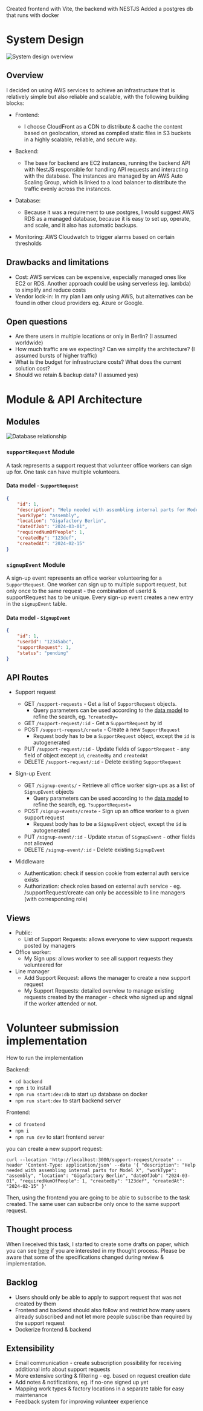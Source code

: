 Created frontend with Vite, the backend with NESTJS
Added a postgres db that runs with docker

# System Design

![System design overview](./systemdesign.png)

## Overview

I decided on using AWS services to achieve an infrastructure that is relatively simple but also reliable and scalable, with the following building blocks:

-   Frontend:

    -   I choose CloudFront as a CDN to distribute & cache the content based on geolocation, stored as compiled static files in S3 buckets in a highly scalable, reliable, and secure way.

-   Backend:

    -   The base for backend are EC2 instances, running the backend API with NestJS responsible for handling API requests and interacting with the database. The instances are managed by an AWS Auto Scaling Group, which is linked to a load balancer to distribute the traffic evenly across the instances.

-   Database:

    -   Because it was a requirement to use postgres, I would suggest AWS RDS as a managed database, because it is easy to set up, operate, and scale, and it also has automatic backups.

-   Monitoring: AWS Cloudwatch to trigger alarms based on certain thresholds

## Drawbacks and limitations

-   Cost: AWS services can be expensive, especially managed ones like EC2 or RDS. Another approach could be using serverless (eg. lambda) to simplify and reduce costs
-   Vendor lock-in: In my plan I am only using AWS, but alternatives can be found in other cloud providers eg. Azure or Google.

## Open questions

-   Are there users in multiple locations or only in Berlin? (I assumed worldwide)
-   How much traffic are we expecting? Can we simplify the architecture? (I assumed bursts of higher traffic)
-   What is the budget for infrastructure costs? What does the current solution cost?
-   Should we retain & backup data? (I assumed yes)

# Module & API Architecture

## Modules

![Database relationship](./relationship.png)



### `supportRequest` Module

A task represents a support request that volunteer office workers can sign up for. One task can have multiple volunteers.

#### Data model - `SupportRequest`

```json
{
    "id": 1,
    "description": "Help needed with assembling internal parts for Model X",
    "workType": "assembly",
    "location": "Gigafactory Berlin",
    "dateOfJob": "2024-03-01",
    "requiredNumOfPeople": 1,
    "createdBy": "123def",
    "createdAt": "2024-02-15"
}
```

### `signupEvent` Module

A sign-up event represents an office worker volunteering for a `SupportRequest`. One worker can sign up to multiple support request, but only once to the same request - the combination of userId & supportRequest has to be unique.
Every sign-up event creates a new entry in the `signupEvent` table.

#### Data model - `SignupEvent`

```json
{
    "id": 1,
    "userId": "12345abc",
    "supportRequest": 1,
    "status": "pending"
}
```

## API Routes

-   Support request

    -   GET `/support-requests` - Get a list of `SupportRequest` objects.
        -   Query parameters can be used according to the [data model](#data-model---supportrequest) to refine the search, eg. `?createdBy=`
    -   GET `/support-request/:id` - Get a `SupportRequest` by id
    -   POST `/support-request/create` - Create a new `SupportRequest`
        -   Request body has to be a `SupportRequest` object, except the `id` is autogenerated
    -   PUT `/support-request/:id` - Update fields of `SupportRequest` - any field of object except `id`, `createdBy` and `createdAt`
    -   DELETE `/support-request/:id` - Delete existing `SupportRequest`

-   Sign-up Event

    -   GET `/signup-events/` - Retrieve all office worker sign-ups as a list of `SignupEvent` objects
        -   Query parameters can be used according to the [data model](#data-model---signupevent) to refine the search, eg. `?supportRequest=`
    -   POST `/signup-events/create` - Sign up an office worker to a given support request
        -   Request body has to be a `SignupEvent` object, except the `id` is autogenerated
    -   PUT `/signup-event/:id` - Update `status` of `SignupEvent` - other fields not allowed
    -   DELETE `/signup-event/:id` - Delete existing `SignupEvent`

-   Middleware
    -   Authentication: check if session cookie from external auth service exists
    -   Authorization: check roles based on external auth service - eg. /supportRequest/create can only be accessible to line managers (with corresponding role)

## Views

-   Public:
    -   List of Support Requests: allows everyone to view support requests posted by managers
-   Office worker:
    -   My Sign ups: allows worker to see all support requests they volunteered for
-   Line manager
    -   Add Support Request: allows the manager to create a new support request
    -   My Support Requests: detailed overview to manage existing requests created by the manager - check who signed up and signal if the worker attended or not.

# Volunteer submission implementation

How to run the implementation

Backend:
- `cd backend`
- `npm i` to install
- `npm run start:dev:db` to start up database on docker  
- `npm run start:dev` to start backend server

Frontend:
- `cd frontend`
- `npm i`
- `npm run dev` to start frontend server  

you can create a new support request:

`curl --location 'http://localhost:3000/support-request/create'
--header 'Content-Type: application/json'
--data '{
    "description": "Help needed with assembling internal parts for Model X",
    "workType": "assembly",
    "location": "Gigafactory Berlin",
    "dateOfJob": "2024-03-01",
    "requiredNumOfPeople": 1,
    "createdBy": "123def",
    "createdAt": "2024-02-15"
}'`

Then, using the frontend you are going to be able to subscribe to the task created. The same user can subscribe only once to the same support request.

## Thought process

When I received this task, I started to create some drafts on paper, which you can see [here](./thoughtprocess/) if you are interested in my thought process. Please be aware that some of the specifications changed during review & implementation.


## Backlog

- Users should only be able to apply to support request that was not created by them
- Frontend and backend should also follow and restrict how many users already subscribed and not let more people subscribe than required by the support request
- Dockerize frontend & backend


## Extensibility

-   Email communication - create subscription possibility for receiving additional info about support requests
-   More extensive sorting & filtering - eg. based on request creation date
-   Add notes & notifications, eg. if no-one signed up yet
-   Mapping work types & factory locations in a separate table for easy maintenance
-   Feedback system for improving volunteer experience
